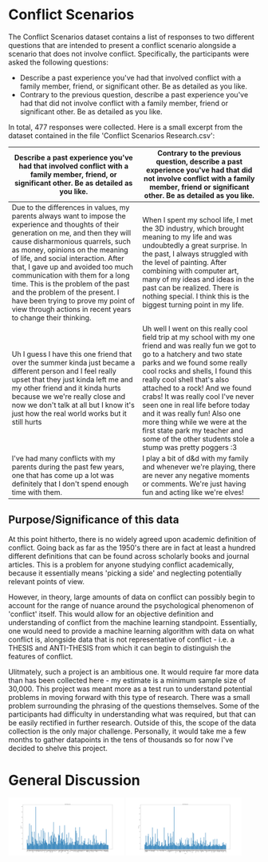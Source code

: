 # Conflict Scenarios

The Conflict Scenarios dataset contains a list of responses to two different questions that are intended to present a conflict scenario alongside a scenario that does not involve conflict. Specifically, the participants were asked the following questions:
* Describe a past experience you've had that involved conflict with a family member, friend, or significant other. Be as detailed as you like.
* Contrary to the previous question, describe a past experience you've had that did not involve conflict with a family member, friend or significant other. Be as detailed as you like.

In total, 477 responses were collected. Here is a small excerpt from the dataset contained in the file 'Conflict Scenarios Research.csv':

| Describe a past experience you've had that involved conflict with a family member, friend, or significant other. Be as detailed as you like. | Contrary to the previous question, describe a past experience you've had that did not involve conflict with a family member, friend or significant other. Be as detailed as you like. |
| --- | --- |
| Due to the differences in values, my parents always want to impose the experience and thoughts of their generation on me, and then they will cause disharmonious quarrels, such as money, opinions on the meaning of life, and social interaction. After that, I gave up and avoided too much communication with them for a long time. This is the problem of the past and the problem of the present. I have been trying to prove my point of view through actions in recent years to change their thinking. | When I spent my school life, I met the 3D industry, which brought meaning to my life and was undoubtedly a great surprise. In the past, I always struggled with the level of painting. After combining with computer art, many of my ideas and ideas in the past can be realized. There is nothing special. I think this is the biggest turning point in my life. |
| Uh I guess I have this one friend that over the summer kinda just became a different person and I feel really upset that they just kinda left me and my other friend and it kinda hurts because we we're really close and now we don't talk at all but I know it's just how the real world works but it still hurts | Uh well I went on this really cool field trip at my school with my one friend and was really fun we got to go to a hatchery and two state parks and we found some really cool rocks and shells, I found this really cool shell that's also attached to a rock! And we found crabs! It was really cool I've never seen one in real life before today and it was really fun! Also one more thing while we were at the first state park my teacher and some of the other students stole a stump was pretty poggers :3 |
| I've had many conflicts with my parents during the past few years, one that has come up a lot was definitely that I don't spend enough time with them. | I play a bit of d&d with my family and whenever we're playing, there are never any negative moments or comments. We're just having fun and acting like we're elves! |

## Purpose/Significance of this data

At this point hitherto, there is no widely agreed upon academic definition of conflict. Going back as far as the 1950's there are in fact at least a hundred different definitions that can be found across scholarly books and journal articles. This is a problem for anyone studying conflict academically, because it essentially means 'picking a side' and neglecting potentially relevant points of view.

However, in theory, large amounts of data on conflict can possibly begin to account for the range of nuance around the psychological phenomenon of 'conflict' itself. This would allow for an objective definition and understanding of conflict from the machine learning standpoint. Essentially, one would need to provide a machine learning algorithm with data on what conflict is, alongside data that is not representative of conflict - i.e. a THESIS and ANTI-THESIS from which it can begin to distinguish the features of conflict. 

Ulitmately, such a project is an ambitious one. It would require far more data than has been collected here - my estimate is a minimum sample size of 30,000. This project was meant more as a test run to understand potential problems in moving forward with this type of research. There was a small problem surrounding the phrasing of the questions themselves. Some of the participants had difficulty in understanding what was required, but that can be easily rectified in further research. Outside of this, the scope of the data collection is the only major challenge. Personally, it would take me a few months to gather datapoints in the tens of thousands so for now I've decided to shelve this project.

# General Discussion

<div style="display: inline-block;">
  <img src="Conflict_WordFrequencies.png" alt="age vs trust" style="width: 46%; height: auto;">
  <img src="Non_Conflict_WordFrequencies.png" alt="gender vs trust" style="width: 46%; height: auto;">
</div>

